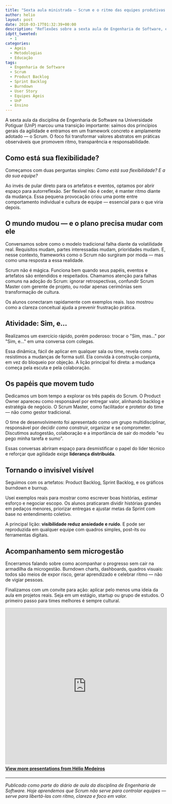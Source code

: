 ```yaml
---
title: "Sexta aula ministrada – Scrum e o ritmo das equipes produtivas e previsíveis"
author: helio
layout: post
date: 2010-03-17T01:32:39+00:00
description: "Reflexões sobre a sexta aula de Engenharia de Software, explorando Scrum como framework para equipes produtivas, ritmo sustentável e entrega de valor."
idptt_tweeted:
  - 1
categories:
  - Ageis
  - Metodologias
  - Educação
tags:
  - Engenharia de Software
  - Scrum
  - Product Backlog
  - Sprint Backlog
  - Burndown
  - User Story
  - Equipes Ágeis
  - UnP
  - Ensino
---
```


A sexta aula da disciplina de Engenharia de Software na Universidade Potiguar (UnP) marcou uma transição importante: saímos dos princípios gerais da agilidade e entramos em um framework concreto e amplamente adotado — o Scrum. O foco foi transformar valores abstratos em práticas observáveis que promovem ritmo, transparência e responsabilidade.

## Como está sua flexibilidade?

Começamos com duas perguntas simples: _Como está sua flexibilidade? E a da sua equipe?_

Ao invés de pular direto para os artefatos e eventos, optamos por abrir espaço para autorreflexão. Ser flexível não é ceder, é manter ritmo diante da mudança. Essa pequena provocação criou uma ponte entre comportamento individual e cultura de equipe — essencial para o que viria depois.

## O mundo mudou — e o plano precisa mudar com ele

Conversamos sobre como o modelo tradicional falha diante da volatilidade real. Requisitos mudam, partes interessadas mudam, prioridades mudam. E, nesse contexto, frameworks como o Scrum não surgiram por moda — mas como uma resposta a essa realidade.

Scrum não é mágica. Funciona bem quando seus papéis, eventos e artefatos são entendidos e respeitados. Chamamos atenção para falhas comuns na adoção do Scrum: ignorar retrospectivas, confundir Scrum Master com gerente de projeto, ou rodar apenas cerimônias sem transformação de cultura.

Os alunos conectaram rapidamente com exemplos reais. Isso mostrou como a clareza conceitual ajuda a prevenir frustração prática.

## Atividade: Sim, e...

Realizamos um exercício rápido, porém poderoso: trocar o "Sim, mas..." por "Sim, e..." em uma conversa com colegas.

Essa dinâmica, fácil de aplicar em qualquer sala ou time, revela como resistimos a mudanças de forma sutil. Ela convida à construção conjunta, em vez do bloqueio por objeção. A lição principal foi direta: a mudança começa pela escuta e pela colaboração.

## Os papéis que movem tudo

Dedicamos um bom tempo a explorar os três papéis do Scrum. O Product Owner apareceu como responsável por entregar valor, alinhando backlog e estratégia de negócio. O Scrum Master, como facilitador e protetor do time — não como gestor tradicional.

O time de desenvolvimento foi apresentado como um grupo multidisciplinar, responsável por decidir _como_ construir, organizar e se comprometer. Discutimos autogestão, colaboração e a importância de sair do modelo "eu pego minha tarefa e sumo".

Essas conversas abriram espaço para desmistificar o papel do líder técnico e reforçar que agilidade exige **liderança distribuída**.

## Tornando o invisível visível

Seguimos com os artefatos: Product Backlog, Sprint Backlog, e os gráficos burndown e burnup.

Usei exemplos reais para mostrar como escrever boas histórias, estimar esforço e negociar escopo. Os alunos praticaram dividir histórias grandes em pedaços menores, priorizar entregas e ajustar metas da Sprint com base no entendimento coletivo.

A principal lição: **visibilidade reduz ansiedade e ruído**. E pode ser reproduzida em qualquer equipe com quadros simples, post-its ou ferramentas digitais.

## Acompanhamento sem microgestão

Encerramos falando sobre como acompanhar o progresso sem cair na armadilha da microgestão. Burndown charts, dashboards, quadros visuais: todos são meios de expor risco, gerar aprendizado e celebrar ritmo — não de vigiar pessoas.

Finalizamos com um convite para ação: aplicar pelo menos uma ideia da aula em projetos reais. Seja em um estágio, startup ou grupo de estudos. O primeiro passo para times melhores é sempre cultural.

<div style="margin-bottom: 20px;">
<iframe src="https://www.slideshare.net/slideshow/embed_code/key/ePHVpNd1rPPUEh" width="597" height="486" frameborder="0" marginwidth="0" marginheight="0" scrolling="no" style="border:1px solid #CCC; border-width:1px; margin-bottom:5px; max-width: 100%;" allowfullscreen></iframe>
<div style="margin-bottom:5px">
    <strong><a href="//www.slideshare.net/heliomedeiros" target="_blank">View more presentations from Hélio Medeiros</a></strong>
</div>
</div>

---

_Publicado como parte do diário de aula da disciplina de Engenharia de Software. Hoje aprendemos que Scrum não serve para controlar equipes — serve para libertá-las com ritmo, clareza e foco em valor._
